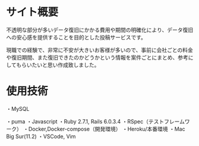 # サイト概要
不透明な部分が多いデータ復旧にかかる費用や期間の明確化により、データ復旧への安心感を提供することを目的とした投稿サービスです。

現職での経験で、非常に不安が大きいお客様が多いので、事前に会社ごとの料金や復旧期間、また復旧できたのかどうかという情報を案件ごとにまとめ、参考にしてもらいたいと思い作成致しました。

# 使用技術
・MySQL

・puma
・Javascript
・Ruby 2.7.1, Rails 6.0.3.4
・RSpec（テストフレームワーク）
・Docker,Docker-compose（開発環境）
・Heroku/本番環境
・Mac Big Sur(11.2)
・VSCode, Vim

